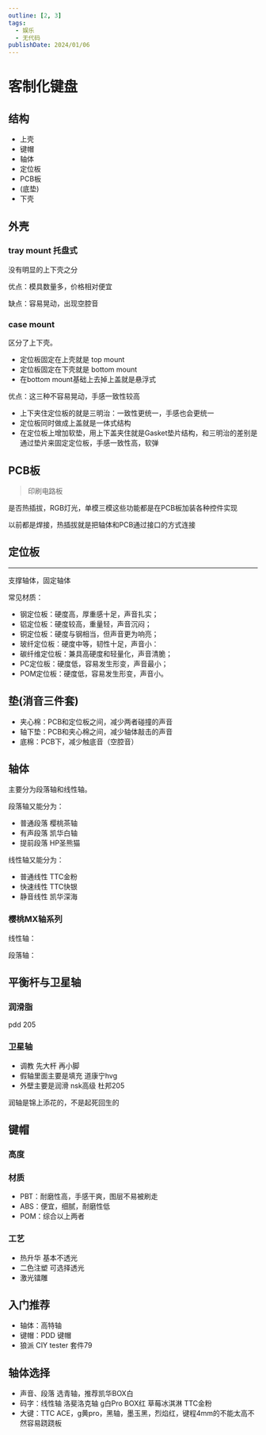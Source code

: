 ```yaml
---
outline: [2, 3]
tags: 
  - 娱乐
  - 无代码
publishDate: 2024/01/06
---
```


# 客制化键盘

## 结构

- 上壳
- 键帽
- 轴体
- 定位板
- PCB板
- (底垫)
- 下壳

## 外壳

### tray mount 托盘式

没有明显的上下壳之分

优点：模具数量多，价格相对便宜

缺点：容易晃动，出现空腔音

### case mount

区分了上下壳。

- 定位板固定在上壳就是 top mount
- 定位板固定在下壳就是 bottom mount
- 在bottom mount基础上去掉上盖就是悬浮式

优点：这三种不容易晃动，手感一致性较高

- 上下夹住定位板的就是三明治：一致性更统一，手感也会更统一
- 定位板同时做成上盖就是一体式结构
- 在定位板上增加软垫，用上下盖夹住就是Gasket垫片结构，和三明治的差别是通过垫片来固定定位板，手感一致性高，软弹

## PCB板


> 印刷电路板

是否热插拔，RGB灯光，单模三模这些功能都是在PCB板加装各种控件实现

以前都是焊接，热插拔就是把轴体和PCB通过接口的方式连接

## 定位板

---

支撑轴体，固定轴体

常见材质：

- 钢定位板：硬度高，厚重感十足，声音扎实；
- 铝定位板：硬度较高，重量轻，声音沉闷；
- 铜定位板：硬度与钢相当，但声音更为响亮；
- 玻纤定位板：硬度中等，韧性十足，声音小：
- 碳纤维定位板：兼具高硬度和轻量化，声音清脆；
- PC定位板：硬度低，容易发生形变，声音最小；
- POM定位板：硬度低，容易发生形变，声音小。

## 垫(消音三件套)

- 夹心棉：PCB和定位板之间，减少两者碰撞的声音
- 轴下垫：PCB和夹心棉之间，减少轴体敲击的声音
- 底棉：PCB下，减少触底音（空腔音）

## 轴体
主要分为段落轴和线性轴。

段落轴又能分为：

- 普通段落 樱桃茶轴
- 有声段落 凯华白轴
- 提前段落 HP圣熊猫

线性轴又能分为：

- 普通线性 TTC金粉
- 快速线性 TTC快银
- 静音线性 凯华深海

### 樱桃MX轴系列
线性轴：

段落轴：


## 平衡杆与卫星轴

### 润滑脂

pdd 205

### 卫星轴

- 调教 先大杆 再小脚
- 假轴里面主要是填充 道康宁hvg
- 外壁主要是润滑 nsk高级 杜邦205

润轴是锦上添花的，不是起死回生的

## 键帽

### 高度


### 材质

- PBT：耐磨性高，手感干爽，图层不易被刷走
- ABS：便宜，细腻，耐磨性低
- POM：综合以上两者

### 工艺

- 热升华 基本不透光
- 二色注塑 可选择透光
- 激光镭雕

## 入门推荐

- 轴体：高特轴
- 键帽：PDD 键帽
- 狼派 CIY tester 套件79

## 轴体选择
- 声音、段落 选青轴，推荐凯华BOX白
- 码字：线性轴 洛斐洛克轴 g白Pro BOX红 草莓冰淇淋 TTC金粉
- 大键：TTC ACE，g黄pro，黑轴，墨玉黑，烈焰红，键程4mm的不能太高不然容易跷跷板